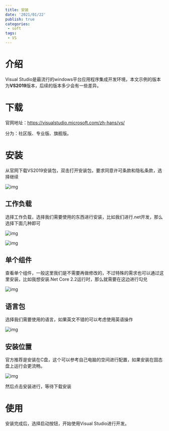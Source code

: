 ```yaml
---
title: 安装
date: '2021/01/22'
publish: true
categories:
 - soft
tags:
 - VS
---
```

# 介绍

Visual Studio是最流行的windows平台应用程序集成开发环境，本文示例的版本为**VS2019**版本，后续的版本多少会有一些差异。

# 下载

官网地址：https://visualstudio.microsoft.com/zh-hans/vs/

分为：社区版、专业版、旗舰版。

# 安装

从官网下载VS2019安装包，双击打开安装包，要求同意许可条款和隐私条款，选择继续

![img](https://gitee.com/AZRNG/picture-storage/raw/master/kbms/1621518154916-0e4c54fe-8528-410b-83cb-1d6c0982e39f.png)  

## 工作负载

选择工作负载，选择我们需要使用的东西进行安装，比如我们进行.net开发，那么选择下面几种即可

![img](https://gitee.com/AZRNG/picture-storage/raw/master/kbms/1621518569012-d7741c73-ff31-4946-9468-7c02a914bd8f.png)

![img](https://gitee.com/AZRNG/picture-storage/raw/master/kbms/1621518603241-d281503a-4aa6-40b0-ae44-7aace908bae7.png)

## 单个组件

查看单个组件，一般这里我们是不需要再做修改的，不过特殊的需求也可以通过这里安装，比如我想安装.Net Core 2.2运行时，那么就需要在这边进行勾兑

![img](https://gitee.com/AZRNG/picture-storage/raw/master/kbms/1621518681585-8f72ef9a-8b3f-40b2-9c94-99742c8014b4.png)

## 语言包

选择我们需要使用的语言，如果英文不错的可以考虑使用英语操作

![img](https://gitee.com/AZRNG/picture-storage/raw/master/kbms/1621518754161-e8e82096-d9e9-4507-bdad-608bde2aeeab.png)

## 安装位置

官方推荐是安装在C盘，这个可以参考自己电脑的空间进行配置，如果安装在固态盘上运行会更流畅。

![img](https://gitee.com/AZRNG/picture-storage/raw/master/kbms/1621518827759-0e62037e-560a-4079-bb50-6122d5f7e113.png)

然后点击安装进行，等待下载安装

# 使用

安装完成后，选择启动按钮，开始使用Visual Studio进行开发。